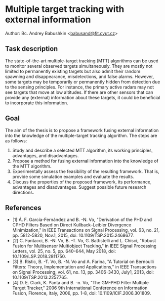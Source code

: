 # Multiple target tracking with external information

Author: Bc. Andrey Babushkin \<babusand@fit.cvut.cz\>

## Task description

The state-of-the-art multiple-target tracking (MTT) algorithms can be used to monitor several observed targets simultaneously. They are mostly not limited to permanently existing targets but also admit their random spawning and disappearance, misdetections, and false alarms. However, some targets may be temporarily or permanently hidden from detection due to the sensing principles. For instance, the primary active radars may not see targets that move at low altitudes. If there are other sensors that can provide any (external) information about these targets, it could be beneficial to incorporate this information.

## Goal

The aim of the thesis is to propose a framework fusing external information into the knowledge of the multiple-target tracking algorithm. The steps are as follows:

1. Study and describe a selected MTT algorithm, its working principles, advantages, and disadvantages.
2. Propose a method for fusing external information into the knowledge of the MTT algorithm.
3. Experimentally assess the feasibility of the resulting framework. That is, provide some simulation examples and evaluate the results.
4. Discuss the properties of the proposed framework, its performance, advantages and disadvantages. Suggest possible future research directions.

## References

- \[1\] Á. F. García-Fernández and B. -N. Vo, "Derivation of the PHD and CPHD Filters Based on Direct Kullback–Leibler Divergence Minimization," in IEEE Transactions on Signal Processing, vol. 63, no. 21, pp. 5812-5820, Nov.1, 2015, doi: 10.1109/TSP.2015.2468677.
- \[2\] C. Fantacci, B. -N. Vo, B. -T. Vo, G. Battistelli and L. Chisci, "Robust Fusion for Multisensor Multiobject Tracking," in IEEE Signal Processing Letters, vol. 25, no. 5, pp. 640-644, May 2018, doi: 10.1109/LSP.2018.2811750.
- \[3\] B. Ristic, B. -T. Vo, B. -N. Vo and A. Farina, "A Tutorial on Bernoulli Filters: Theory, Implementation and Applications," in IEEE Transactions on Signal Processing, vol. 61, no. 13, pp. 3406-3430, July1, 2013, doi: 10.1109/TSP.2013.2257765.
- \[4\] D. E. Clark, K. Panta and B. -n. Vo, "The GM-PHD Filter Multiple Target Tracker," 2006 9th International Conference on Information Fusion, Florence, Italy, 2006, pp. 1-8, doi: 10.1109/ICIF.2006.301809.
